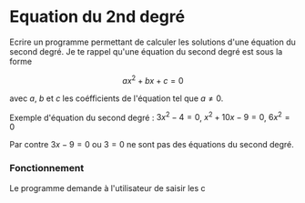 # Equation du 2nd degré

Ecrire un programme permettant de calculer les solutions d'une équation
du second degré. Je te rappel qu'une équation du second degré est sous la forme

$$
a x^2 + b x + c = 0
$$

avec $a$, $b$ et $c$ les coéfficients de l'équation tel que $a \ne 0$.

Exemple d'équation du second degré :
$3 x^2 - 4 = 0$, $x^2 + 10 x - 9 = 0$, $6x^2 = 0$

Par contre $3x - 9 = 0$ ou $3 = 0$ ne sont pas des équations du second degré.

### Fonctionnement
Le programme demande à l'utilisateur de saisir les c
